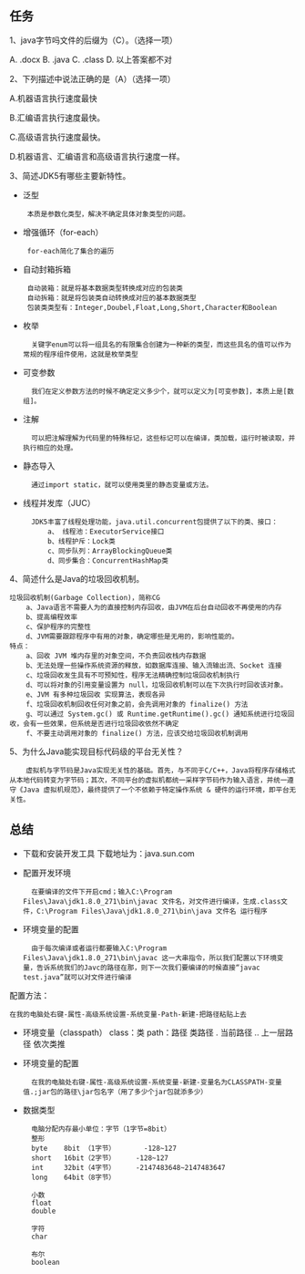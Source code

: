 ## 任务
1、java字节吗文件的后缀为（C）。（选择一项）

A. .docx        B. .java         C. .class      D. 以上答案都不对

2、下列描述中说法正确的是（A）（选择一项）

A.机器语言执行速度最快

B.汇编语言执行速度最快。

C.高级语言执行速度最快。

D.机器语言、汇编语言和高级语言执行速度一样。
 
 3、简述JDK5有哪些主要新特性。

 - 泛型 
  
        本质是参数化类型，解决不确定具体对象类型的问题。
 - 增强循环（for-each） 
    
        for-each简化了集合的遍历
 - 自动封箱拆箱 
  
        自动装箱：就是将基本数据类型转换成对应的包装类
        自动拆箱：就是将包装类自动转换成对应的基本数据类型
        包装类类型有：Integer,Doubel,Float,Long,Short,Character和Boolean
- 枚举

        关键字enum可以将一组具名的有限集合创建为一种新的类型，而这些具名的值可以作为常规的程序组件使用，这就是枚举类型
- 可变参数
  
        我们在定义参数方法的时候不确定定义多少个，就可以定义为[可变参数]，本质上是[数组]。
- 注解
  
        可以把注解理解为代码里的特殊标记，这些标记可以在编译，类加载，运行时被读取，并执行相应的处理。
- 静态导入
  
        通过import static，就可以使用类里的静态变量或方法。
- 线程并发库（JUC）
  
        JDK5丰富了线程处理功能，java.util.concurrent包提供了以下的类、接口：
            a、 线程池：ExecutorService接口
            b、线程护斥：Lock类
            c、同步队列：ArrayBlockingQueue类
            d、同步集合：ConcurrentHashMap类
        
4、简述什么是Java的垃圾回收机制。

    垃圾回收机制(Garbage Collection)，简称CG  
        a、Java语言不需要人为的直接控制内存回收，由JVM在后台自动回收不再使用的内存
        b、提高编程效率
        c、保护程序的完整性
        d、JVM需要跟踪程序中有用的对象，确定哪些是无用的，影响性能的。
    特点：
        a、回收 JVM 堆内存里的对象空间，不负责回收栈内存数据
        b、无法处理一些操作系统资源的释放，如数据库连接、输入流输出流、Socket 连接
        c、垃圾回收发生具有不可预知性，程序无法精确控制垃圾回收机制执行
        d、可以将对象的引用变量设置为 null，垃圾回收机制可以在下次执行时回收该对象。
        e、JVM 有多种垃圾回收 实现算法，表现各异
        f、垃圾回收机制回收任何对象之前，会先调用对象的 finalize() 方法
        g、可以通过 System.gc() 或 Runtime.getRuntime().gc() 通知系统进行垃圾回收，会有一些效果，但系统是否进行垃圾回收依然不确定
        f、不要主动调用对象的 finalize() 方法，应该交给垃圾回收机制调用
5、为什么Java能实现目标代码级的平台无关性？

        虚拟机与字节码是Java实现无关性的基础。首先，与不同于C/C++，Java将程序存储格式从本地代码转变为字节码；其次，不同平台的虚拟机都统一采样字节码作为输入语言，并统一遵守《Java 虚拟机规范》，最终提供了一个不依赖于特定操作系统 & 硬件的运行环境，即平台无关性。

## 总结
- 下载和安装开发工具
  下载地址为：java.sun.com
- 配置开发环境

        在要编译的文件下开启cmd；输入C:\Program Files\Java\jdk1.8.0_271\bin\javac 文件名，对文件进行编译，生成.class文件，C:\Program Files\Java\jdk1.8.0_271\bin\java 文件名 运行程序

- 环境变量的配置
  
        由于每次编译或者运行都要输入C:\Program Files\Java\jdk1.8.0_271\bin\javac 这一大串指令，所以我们配置以下环境变量，告诉系统我们的Javc的路径在那，则下一次我们要编译的时候直接“javac test.java”就可以对文件进行编译

配置方法：

    在我的电脑处右键-属性-高级系统设置-系统变量-Path-新建-把路径粘贴上去


- 环境变量（classpath）
  class：类
  path：路径
  类路径
  . 当前路径
  .. 上一层路径
  依次类推

- 环境变量的配置

        在我的电脑处右键-属性-高级系统设置-系统变量-新建-变量名为CLASSPATH-变量值.;jar包的路径\jar包名字（用了多少个jar包就添多少）

- 数据类型

        电脑分配内存最小单位：字节（1字节=8bit）
        整形
        byte    8bit （1字节）       -128~127
        short   16bit（2字节）     -128~127
        int     32bit（4字节）     -2147483648~2147483647
        long    64bit（8字节）

        小数
        float
        double

        字符
        char

        布尔
        boolean

    

    
  





